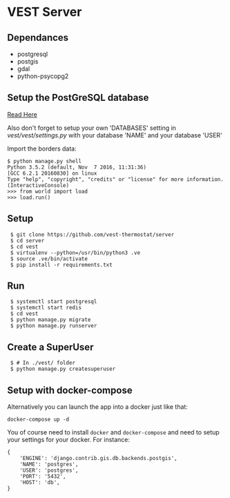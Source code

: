 # VEST Server

## Dependances

* postgresql
* postgis
* gdal
* python-psycopg2 

## Setup the PostGreSQL database

[Read Here](https://wiki.archlinux.org/index.php/PostgreSQL)

Also don't forget to setup your own 'DATABASES' setting in 
_vest/vest/settings.py_ with your database 'NAME' and your database 'USER'

Import the borders data:

```
$ python manage.py shell
Python 3.5.2 (default, Nov  7 2016, 11:31:36) 
[GCC 6.2.1 20160830] on linux
Type "help", "copyright", "credits" or "license" for more information.
(InteractiveConsole)
>>> from world import load
>>> load.run()
```

## Setup

```
 $ git clone https://github.com/vest-thermostat/server
 $ cd server
 $ cd vest
 $ virtualenv --python=/usr/bin/python3 .ve
 $ source .ve/bin/activate
 $ pip install -r requirements.txt
```

## Run

```
 $ systemctl start postgresql
 $ systemctl start redis
 $ cd vest
 $ python manage.py migrate
 $ python manage.py runserver
```

## Create a SuperUser

```
 $ # In ./vest/ folder
 $ python manage.py createsuperuser
```

## Setup with docker-compose

Alternatively you can launch the app into a docker just like that:

```
docker-compose up -d
```

You of course need to install `docker` and `docker-compose` and need to setup your settings for your docker. For instance:

```
{
    'ENGINE': 'django.contrib.gis.db.backends.postgis',
    'NAME': 'postgres',
    'USER': 'postgres',
    'PORT': '5432',
    'HOST': 'db',
}
```


